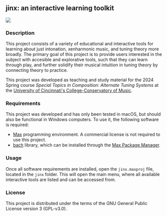 ## jinx: an interactive learning toolkit

<img  src="https://d2cqospqxtt8fw.cloudfront.net/personal-website/media/images/jinx.jpg" maxheight="500" width="auto"/>

### Description

This project consists of a variety of educational and interactive tools for learning about just intonation, xenharmonic music, and tuning theory more broadly. The primary goal of this project is to provide users interested in the subject with accesible and explorative tools, such that they can learn through play, and further solidify their musical intuition in tuning theory by connecting theory to practice.

This project was developed as teaching and study material for the 2024 Spring course _Special Topics in Composition: Alternate Tuning Systems_ at the [University of Cincinnati's College-Conservatory of Music](https://ccm.uc.edu/).

### Requirements

This project was developed and has only been tested in macOS, but should also be functional in Windows computers. To use it, the following software is required:
- [Max](https://cycling74.com/products/max) programming environment. A commercial license is not required to use this project.
- [bach](https://bachproject.net) library, which can be installed through the [Max Package Manager](https://docs.cycling74.com/max8/vignettes/package_manager).


### Usage
Once all software requirements are installed, open the `jinx.maxproj` file, located in the `jinx` folder. This will open the main menu, where all available interactive tools are listed and can be accessed from.

### License
This project is distributed under the terms of the GNU General Public License version 3 (GPL-v3.0).